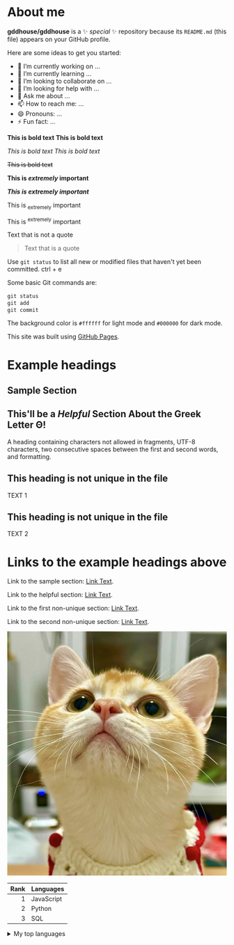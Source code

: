 # About me

**gddhouse/gddhouse** is a ✨ _special_ ✨ repository because its `README.md` (this file) appears on your GitHub profile.

Here are some ideas to get you started:

- 🔭 I’m currently working on ...
- 🌱 I’m currently learning ...
- 👯 I’m looking to collaborate on ...
- 🤔 I’m looking for help with ...
- 💬 Ask me about ...
- 📫 How to reach me: ...
- 😄 Pronouns: ...
- ⚡ Fun fact: ...


**This is bold text**
__This is bold text__

*This is bold text*
_This is bold text_

~~This is bold text~~

**This is *extremely* important**

***This is extremely important***

This is <sub>extremely</sub> important

This is <sup>extremely</sup> important


Text that is not a quote

> Text that is a quote

Use `git status` to list all new or modified files that haven't yet been committed. ctrl + e

Some basic Git commands are:
```
git status
git add
git commit
```

The background color is `#ffffff` for light mode and `#000000` for dark mode.

This site was built using [GitHub Pages](https://pages.github.com/).

# Example headings 

## Sample Section

## This'll  be a _Helpful_ Section About the Greek Letter Θ!
A heading containing characters not allowed in fragments, UTF-8 characters, two consecutive spaces between the first and second words, and formatting.

## This heading is not unique in the file

TEXT 1

## This heading is not unique in the file

TEXT 2

# Links to the example headings above

Link to the sample section: [Link Text](#sample-section).

Link to the helpful section: [Link Text](#thisll--be-a-helpful-section-about-the-greek-letter-Θ).

Link to the first non-unique section: [Link Text](#this-heading-is-not-unique-in-the-file).

Link to the second non-unique section: [Link Text](#this-heading-is-not-unique-in-the-file-1).


<picture>
 <source media="(prefers-color-scheme: dark)" srcset="https://github.com/gddhouse/Hello-world/blob/main/Honey_head.jpg">
 <source media="(prefers-color-scheme: light)" srcset="https://github.com/gddhouse/Hello-world/blob/main/Honey_head.jpg">
 <img alt="YOUR-ALT-TEXT" src="https://github.com/gddhouse/Hello-world/blob/main/Honey_head.jpg">
</picture>


| Rank | Languages |
|-----:|-----------|
|     1| JavaScript|
|     2| Python    |
|     3| SQL       |


<details>
<summary>My top languages</summary>

| Rank | Languages |
|-----:|-----------|
|     1| JavaScript|
|     2| Python    |
|     3| SQL       |

</details>


<!-- COMMENT -->



